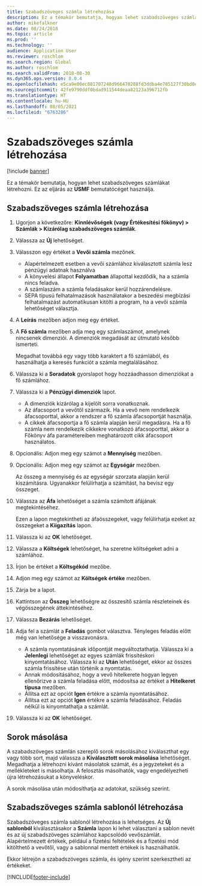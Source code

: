 ```yaml
---
title: Szabadszöveges számla létrehozása
description: Ez a témakör bemutatja, hogyan lehet szabadszöveges számlákat létrehozni.
author: mikefalkner
ms.date: 08/24/2018
ms.topic: article
ms.prod: ''
ms.technology: ''
audience: Application User
ms.reviewer: roschlom
ms.search.region: Global
ms.author: roschlom
ms.search.validFrom: 2018-08-30
ms.dyn365.ops.version: 8.0.4
ms.openlocfilehash: e5ca9e00ec881707248d966470288fd3ddba4e785127f30bd0e6dd4e7186c7e6
ms.sourcegitcommit: 42fe9790ddf0bdad911544deaa82123a396712fb
ms.translationtype: HT
ms.contentlocale: hu-HU
ms.lasthandoff: 08/05/2021
ms.locfileid: "6763286"
---
```

# <a name="create-a-free-text-invoice"></a>Szabadszöveges számla létrehozása

[!include [banner](../includes/banner.md)]

Ez a témakör bemutatja, hogyan lehet szabadszöveges számlákat létrehozni. Ez az eljárás az **USMF** bemutatócéget használja.

## <a name="create-a-free-text-invoice"></a>Szabadszöveges számla létrehozása

1. Ugorjon a következőre: **Kinnlévőségek (vagy Értékesítési főkönyv) \> Számlák \> Kizárólag szabadszöveges számlák**.
2. Válassza az **Új** lehetőséget.
3. Válasszon egy értéket a **Vevői számla** mezőnek.

    * Alapértelmezett esetben a vevői számlához kiválasztott számla lesz pénzügyi adatnak használva
    * A könyvelési állapot **Folyamatban** állapottal kezdődik, ha a számla nincs feladva.
    * A számlaszám a számla feladásakor kerül hozzárendelésre.
    * SEPA típusú felhatalmazások használatakor a beszedési megbízási felhatalmazást automatikusan kitölti a program, ha a vevői számla lehetőséget választja.

4. A **Leírás** mezőben adjon meg egy értéket.
5. A **Fő számla** mezőben adja meg egy számlaszámot, amelynek nincsenek dimenziói. A dimenziók megadását az útmutató később ismerteti.

    Megadhat továbbá egy vagy több karaktert a fő számlából, és használhatja a keresés funkciót a számla megtalálásához.

6. Válassza ki a **Soradatok** gyorslapot hogy hozzáadhasson dimenziókat a fő számlához.
7. Válassza ki a **Pénzügyi dimenziók** lapot.

    * A dimenziók kizárólag a kijelölt sorra vonatkoznak.
    * Az áfacsoport a vevőtől származik. Ha a vevő nem rendelkezik áfacsoporttal, akkor a rendszer a fő számla áfacsoportját használja.
    * A cikkek áfacsoportja a fő számla alapján kerül megadásra. Ha a fő számla nem rendelkezik cikkekre vonatkozó áfacsoporttal, akkor a Főkönyv áfa paramétereiben meghatározott cikk áfacsoport használatos.

8. Opcionális: Adjon meg egy számot a **Mennyiség** mezőben.
9. Opcionális: Adjon meg egy számot az **Egységár** mezőben.

    Az összeg a mennyiség és az egységár szorzata alapján kerül kiszámításra. Ugyanakkor felülírhatja a számítást, ha bevisz egy összeget.

10. Válassza az **Áfa** lehetőséget a számla számított áfájának megtekintéséhez.

    Ezen a lapon megtekintheti az áfaösszegeket, vagy felülírhatja ezeket az összegeket a **Kiigazítás** lapon.

11. Válassza ki az **OK** lehetőséget.
12. Válassza a **Költségek** lehetőséget, ha szeretne költségeket adni a számlához.
13. Írjon be értéket a **Költsgékód** mezőbe.
14. Adjon meg egy számot az **Költségek értéke** mezőben.
15. Zárja be a lapot.
16. Kattintson az **Összeg** lehetőségre az összesítő számla részleteinek és végösszegének áttekintéséhez.
17. Válassza **Bezárás** lehetőséget.
18. Adja fel a számlát a **Feladás** gombot választva. Tényleges feladás előtt még van lehetősége a visszavonásra.

    * A számla nyomtatásának időpontját megváltoztathatja. Válassza ki a **Jelenlegi** lehetőséget az egyes számlák frissítéskori kinyomtatásához. Válassza ki az **Után** lehetőséget, ekkor az összes számla frissítése után történik a nyomtatás.
    * Annak módosításához, hogy a vevő hitelkerete hogyan legyen ellenőrizve a számla feladása előtt, módosítsa az értéket a **Hitelkeret típusa** mezőben.
    * Állítsa ezt az opciót **Igen** értékre a számla nyomtatásához.
    * Állítsa ezt az opciót **Igen** értékre a számla feladásához. Feladás nélkül is kinyomtathatja a számlát.

19. Válassza ki az **OK** lehetőséget.

## <a name="copy-lines"></a>Sorok másolása
A szabadszöveges számlán szereplő sorok másolásához kiválaszthat egy vagy több sort, majd válassza a **Kiválasztott sorok másolása** lehetőséget. Megadhatja a létrehozni kívánt másolatok számát, és a jegyzeteket és a mellékleteket is másolhatja. A felosztás másolhatók, vagy engedélyezheti újra létrehozásukat a könyveléskor.

A sorok másolása után módosíthatja az adatokat, szükség szerint.

## <a name="create-a-free-text-invoice-from-a-template"></a>Szabadszöveges számla sablonól létrehozása
Szabadszöveges számla sablonól létrehozása is lehetséges. Az **Új sablonból** kiválasztásakor a **Számla** lapon ki lehet választani a sablon nevét és az új szabadszöveges számlához kapcsolódó vevőszámlát. Alapértelmezett értékek, például a fizetési feltételek és a fizetési mód kitölthető a vevőtől, vagy a sablonnal mentett értékek is használhatók.

Ekkor létrejön a szabadszöveges számla, és igény szerint szerkesztheti az értékeket.


[!INCLUDE[footer-include](../../includes/footer-banner.md)]